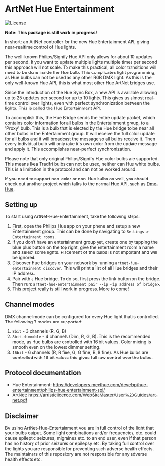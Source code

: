 # ArtNet Hue Entertainment

[![License](https://img.shields.io/badge/license-MIT-blue.svg)](LICENSE.txt)

__Note: This package is still work in progress!__

In short: an ArtNet controller for the new Hue Entertainment API,
giving near-realtime control of Hue lights.

The well-known Philips/Signify Hue API only allows for about 10 updates per second.
If you want to update multiple lights multiple times per second this approach will not scale.
To make this practical, all color transitions will need to be done inside the Hue bulb.
This complicates light programming, as Hue bulbs can not be used as any other RGB DMX light.
As this is the only well-known Hue API, this is what most other Hue ArtNet bridges use.

Since the introduction of the Hue Sync Box, a new API is available allowing up to
25 updates per second for up to 10 lights. This gives us almost real-time control over
lights, even with perfect synchronization between the lights.
This is called the Hue Entertainment API.

To accomplish this, the Hue Bridge sends the entire update packet, which contains
color information for all bulbs in the Entertainment group, to a 'Proxy' bulb.
This is a bulb that is elected by the Hue bridge to be near all other bulbs in the
Entertainment group. It will receive the full color update for all bulbs and it will
broadcast the message so all bulbs receive it. Then every individual bulb will only
take it's own color from the update message and apply it.
This accomplishes near-perfect synchronization.

Please note that only original Philips/Signify Hue color bulbs are supported.
This means Ikea Tradfri bulbs can not be used, neither can Hue white bulbs.
This is a limitation in the protocol and can not be worked around.

If you need to support non-color or non-Hue bulbs as well, you should check out
another project which talks to the normal Hue API, such as [Dmx-Hue](https://github.com/sinedied/dmx-hue).

## Setting up
To start using ArtNet-Hue-Entertainment, take the following steps:
1. First, open the Philips Hue app on your phone
   and setup a new Entertainment group.
   This can be done by navigating to `Settings > Entertainment rooms`.
2. If you don't have an entertainment group yet, create one by tapping
   the blue plus button on the top right, give the entertainment room a name
   and select some lights.
   Placement of the bulbs is not important and will be ignored.
3. Discover Hue bridges on your network by running `artnet-hue-entertainment discover`.
   This will print a list of all Hue bridges and their IP address.
4. Pair with a Hue bridge. To do so, first press the link button on the bridge.
   Then run: `artnet-hue-entertainment pair --ip <ip address of bridge>`.
5. This project really is still work in progress. More to come!

## Channel modes
DMX channel mode can be configured for every Hue light that is controlled.
The following 3 modes are supported:
1. `8bit` - 3 channels (R, G, B)
2. `8bit-dimmable` - 4 channels (Dim, R, G, B). This is the recommended mode,
   as Hue bulbs are controlled with 16 bit values. Color mixing is smooth even
   on the lowest dimmer setting.
3. `16bit` - 6 channels (R, R fine, G, G fine, B, B fine). As Hue bulbs are
   controlled with 16 bit values this gives full raw control over the bulbs.

## Protocol documentation
* Hue Entertainment: https://developers.meethue.com/develop/hue-entertainment/philips-hue-entertainment-api/
* ArtNet: https://artisticlicence.com/WebSiteMaster/User%20Guides/art-net.pdf

## Disclaimer
By using ArtNet-Hue-Entertainment you are in full control of the light that your bulbs output.
Some light combinations and/or frequencies, etc. could cause epileptic seizures, migraines etc.
to an end user, even if that person has no history of prior seizures or epilepsy etc.
By taking full control over the lights you are responsible for preventing such adverse
health effects. The maintainers of this repository are not responsible for any adverse health effects etc.
